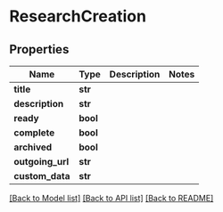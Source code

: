 # ResearchCreation

## Properties
Name | Type | Description | Notes
------------ | ------------- | ------------- | -------------
**title** | **str** |  | 
**description** | **str** |  | 
**ready** | **bool** |  | 
**complete** | **bool** |  | 
**archived** | **bool** |  | 
**outgoing_url** | **str** |  | 
**custom_data** | **str** |  | 

[[Back to Model list]](../README.md#documentation-for-models) [[Back to API list]](../README.md#documentation-for-api-endpoints) [[Back to README]](../README.md)


